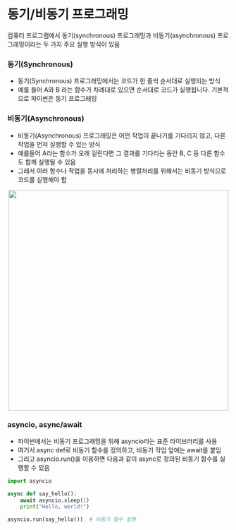 # 동기/비동기 프로그래밍

컴퓨터 프로그램에서 동기(synchronous) 프로그래밍과 비동기(asynchronous) 프로그래밍이라는 두 가지 주요 실행 방식이 있음

### 동기(Synchronous)
- 동기(Synchronous) 프로그래밍에서는 코드가 한 줄씩 순서대로 실행되는 방식
- 예를 들어 A와 B 라는 함수가 차례대로 있으면 순서대로 코드가 실행됩니다. 기본적으로 파이썬은 동기 프로그래밍

### 비동기(Asynchronous) 
- 비동기(Asynchronous) 프로그래밍은 어떤 작업이 끝나기를 기다리지 않고, 다른 작업을 먼저 실행할 수 있는 방식
- 예를들어 A라는 함수가 오래 걸린다면 그 결과를 기다리는 동안 B, C 등 다른 함수도 함께 실행될 수 있음
- 그래서 여러 함수나 작업을 동시에 처리하는 병렬처리를 위해서는 비동기 방식으로 코드를 실행해야 함

<p align="center">
  <img src="https://github.com/user-attachments/assets/0f8ba981-c062-45ce-b7db-bc1c0647b382" width="500" />
</p>


### asyncio, async/await

- 파이썬에서는 비동기 프로그래밍을 위해 asyncio라는 표준 라이브러리를 사용
- 여기서 async def로 비동기 함수를 정의하고, 비동기 작업 앞에는 await를 붙임
- 그리고 asyncio.run()을 이용하면 다음과 같이 async로 정의된 비동기 함수를 실행할 수 있음

```python
import asyncio

async def say_hello():
    await asyncio.sleep(1)
    print("Hello, world!")

asyncio.run(say_hello())  # 비동기 함수 실행
```
